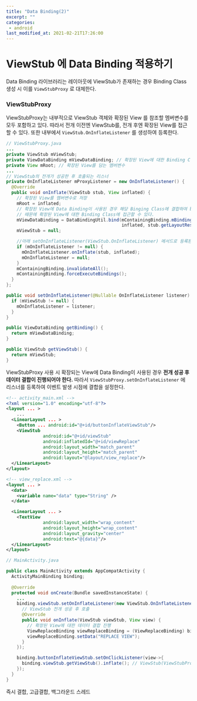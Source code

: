 ```yaml
---
title: "Data Binding(2)"
excerpt: ""
categories:
 - android
last_modified_at: 2021-02-21T17:26:00
---
```


# ViewStub 에 Data Binding 적용하기

Data Binding 라이브러리는 레이아웃에 ViewStub가 존재하는 경우 Binding Class 생성 시 이를 `ViewStubProxy` 로 대체한다. 

### ViewStubProxy

ViewStubProxy는 내부적으로 ViewStub 객체와 확장된 View 를 참조할 멤버변수를 모두 포함하고 있다. 따라서 전개 이전엔 ViewStub를, 전개 후엔 확장된 View를 접근할 수 있다. 또한 내부에서 `ViewStub.OnInflateListener` 를 생성하여 등록한다.

```java
// ViewStubProxy.java
...
private ViewStub mViewStub;
private ViewDataBinding mViewDataBinding; // 확장된 View에 대한 Binding Class
private View mRoot; // 확장된 View를 담는 멤버변수
...
// ViewStub의 전개가 성공한 후 호출되는 리스너
private OnInflateListener mProxyListener = new OnInflateListener() {
  @Override
  public void onInflate(ViewStub stub, View inflated) {
    // 확장된 View를 멤버변수로 저장
    mRoot = inflated;
    // 확장된 View에 Data Binding이 사용된 경우 해당 Binging Class에 결합하여 binding 객체 생성
    // 때문에 확장된 View에 대한 Binding Class에 접근할 수 있다.
    mViewDataBinding = DataBindingUtil.bind(mContainingBinding.mBindingComponent,
                                            inflated, stub.getLayoutResource());
    mViewStub = null;

    //아래 setOnInflateListener(ViewStub.OnInflateListener) 메서드로 등록된 리스너가 존재한다면 이벤트를 전달한다.
    if (mOnInflateListener != null) {
      mOnInflateListener.onInflate(stub, inflated);
      mOnInflateListener = null;
    }
    mContainingBinding.invalidateAll();
    mContainingBinding.forceExecuteBindings();
  }
};

public void setOnInflateListener(@Nullable OnInflateListener listener) {
  if (mViewStub != null) {
    mOnInflateListener = listener;
  }
}

public ViewDataBinding getBinding() {
  return mViewDataBinding;
}

public ViewStub getViewStub() {
  return mViewStub;
}
```

ViewStubProxy 사용 시 확장되는 View에 Data Binding이 사용된 경우 **전개 성공 후 데이터 결합이 진행되어야 한다.** 따라서 `ViewStubProxy.setOnInflateListener` 에 리스너를 등록하여 이벤트 발생 시점에 결합을 설정한다.

```xml
<!-- activity_main.xml -->
<?xml version="1.0" encoding="utf-8"?>
<layout ... >
	...
  <LinearLayout ... >
    <Button ... android:id="@+id/buttonInflateViewStub"/>
    <ViewStub
              android:id="@+id/viewStub"
              android:inflatedId="@+id/viewReplace"
              android:layout_width="match_parent"
              android:layout_height="match_parent"
              android:layout="@layout/view_replace"/>
  </LinearLayout>
</layout>
```

```xml
<!-- view_replace.xml -->
<layout ... >
  <data>
    <variable name="data" type="String" />
  </data>

  <LinearLayout ... >
    <TextView
              android:layout_width="wrap_content"
              android:layout_height="wrap_content"
              android:layout_gravity="center"
              android:text="@{data}"/>
  </LinearLayout>
</layout>
```

```java
// MainActivity.java

public class MainActivity extends AppCompatActivity {
  ActivityMainBinding binding;
  
  @Override
  protected void onCreate(Bundle savedInstanceState) {
    ...
    binding.viewStub.setOnInflateListener(new ViewStub.OnInflateListener() {
      // ViewStub 전개 성공 후 호출
      @Override
      public void onInflate(ViewStub viewStub, View view) {
        // 확장된 View에 대한 데이터 결합 진행
        ViewReplaceBinding viewReplaceBinding = (ViewReplaceBinding) binding.viewStub.getBinding(); // 확장된 View에 대한 Binding Class 객체 참조
        viewReplaceBinding.setData("REPLACE VIEW");
      }
    });

    binding.buttonInflateViewStub.setOnClickListener(view->{
      binding.viewStub.getViewStub().inflate(); // ViewStub(ViewStubProxy) 전개
    });
  }
}
```



즉시 결합, 고급결합, 백그라운드 스레드